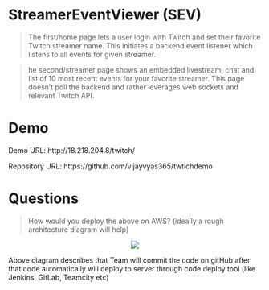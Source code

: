 <h1>StreamerEventViewer (SEV)</h1>


<blockquote><p>The first/home page lets a user login with Twitch and set their favorite Twitch streamer name. This initiates a backend event listener which listens to all events for given streamer.</p></blockquote>

<blockquote><p>he second/streamer page shows an embedded livestream, chat and list of 10 most recent events for your favorite streamer. This page doesn’t poll the backend and rather leverages web sockets and relevant Twitch API.</p></blockquote>


<h1>Demo</h1>
<p>Demo URL: http://18.218.204.8/twitch/</p>
<p>Repository URL: https://github.com/vijayvyas365/twtichdemo</p>


<h1>Questions</h1>

<blockquote><p>How would you deploy the above on AWS? (ideally a rough architecture diagram will help)</p></blockquote>

<p align="center"><img src="http://18.218.204.8/twitch/public/diagram.png" /></p>

Above diagram describes that Team will commit the code on gitHub after that code automatically will deploy to server through code deploy tool (like Jenkins, GitLab, Teamcity etc) 


